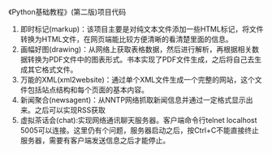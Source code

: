 《Python基础教程》(第二版)项目代码
1.  即时标记(markup)：该项目主要是对纯文本文件添加一些HTML标记，将文件转换为HTML文件，在网页端能比较方便清晰的看清楚里面的信息。
2.  画幅好图(drawing)：从网络上获取表格数据，然后进行解析，再根据相关数据转换为PDF文件中的图表形式。书本实现了PDF文件生成，之后将自己去生成其它格式文件。
3.  万能的XML(xml2website)：通过单个XML文件生成一个完整的网站，这个文件包括站点结构和每个页面的基本内容。
4.  新闻聚合(newsagent)：从NNTP网络抓取新闻信息并通过一定格式显示出来。之后可以实现RSS获取
5.  虚拟茶话会(chat):实现网络通讯聊天服务器。客户端命令行telnet localhost 5005可以连接。这里仍有个问题，服务器启动之后，按Ctrl+C不能直接终止服务器，需要有客户端发送信息之后才能停止。